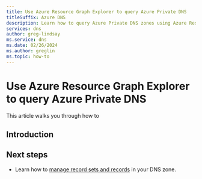 ```yaml
---
title: Use Azure Resource Graph Explorer to query Azure Private DNS
titleSuffix: Azure DNS
description: Learn how to query Azure Private DNS zones using Azure Resource Graph Explorer
services: dns
author: greg-lindsay
ms.service: dns
ms.date: 02/26/2024
ms.author: greglin
ms.topic: how-to
---
```


# Use Azure Resource Graph Explorer to query Azure Private DNS

This article walks you through how to 

## Introduction 

## Next steps

* Learn how to [manage record sets and records](./private-dns-getstarted-cli.md) in your DNS zone.
